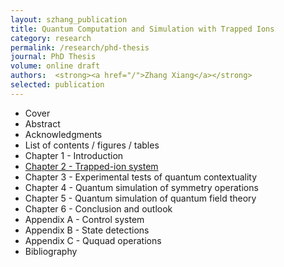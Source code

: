 ```yaml
---
layout: szhang_publication
title: Quantum Computation and Simulation with Trapped Ions
category: research
permalink: /research/phd-thesis
journal: PhD Thesis
volume: online draft
authors:  <strong><a href="/">Zhang Xiang</a></strong>
selected: publication
---
```


* Cover
* Abstract
* Acknowledgments
* List of contents / figures / tables
* Chapter 1 - Introduction
* [Chapter 2 - Trapped-ion system](./chapter2)
* Chapter 3 - Experimental tests of quantum contextuality
* Chapter 4 - Quantum simulation of symmetry operations
* Chapter 5 - Quantum simulation of quantum field theory
* Chapter 6 - Conclusion and outlook
* Appendix A - Control system
* Appendix B - State detections
* Appendix C - Ququad operations
* Bibliography
